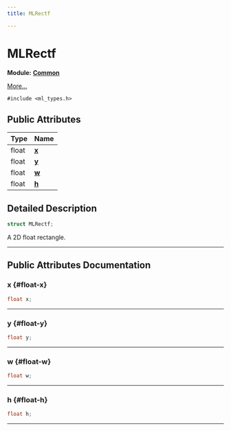 ```yaml
---
title: MLRectf

---
```


# MLRectf

**Module:** **[Common](/versioned_docs/version-03-Jan-2023/api-ref/api/Modules/group___common/group___common.md)**



 [More...](#detailed-description)


`#include <ml_types.h>`

## Public Attributes

| Type           | Name           |
| -------------- | -------------- |
| float | **[x](/versioned_docs/version-03-Jan-2023/api-ref/api/Modules/group___common/struct_m_l_rectf.md#float-x)**  |
| float | **[y](/versioned_docs/version-03-Jan-2023/api-ref/api/Modules/group___common/struct_m_l_rectf.md#float-y)**  |
| float | **[w](/versioned_docs/version-03-Jan-2023/api-ref/api/Modules/group___common/struct_m_l_rectf.md#float-w)**  |
| float | **[h](/versioned_docs/version-03-Jan-2023/api-ref/api/Modules/group___common/struct_m_l_rectf.md#float-h)**  |

## Detailed Description

```cpp
struct MLRectf;
```


A 2D float rectangle. 





-----------
## Public Attributes Documentation

### x {#float-x}

```cpp
float x;
```






-----------

### y {#float-y}

```cpp
float y;
```






-----------

### w {#float-w}

```cpp
float w;
```






-----------

### h {#float-h}

```cpp
float h;
```






-----------

